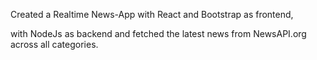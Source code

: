 
Created a Realtime News-App with React and Bootstrap as frontend,

with NodeJs as backend and fetched the latest news from NewsAPI.org across all categories.
